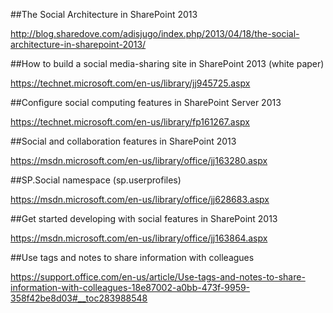 

##The Social Architecture in SharePoint 2013

http://blog.sharedove.com/adisjugo/index.php/2013/04/18/the-social-architecture-in-sharepoint-2013/

##How to build a social media-sharing site in SharePoint 2013 (white paper)

https://technet.microsoft.com/en-us/library/jj945725.aspx

##Configure social computing features in SharePoint Server 2013

https://technet.microsoft.com/en-us/library/fp161267.aspx

##Social and collaboration features in SharePoint 2013

https://msdn.microsoft.com/en-us/library/office/jj163280.aspx

##SP.Social namespace (sp.userprofiles)

https://msdn.microsoft.com/en-us/library/office/jj628683.aspx

##Get started developing with social features in SharePoint 2013

https://msdn.microsoft.com/en-us/library/office/jj163864.aspx

##Use tags and notes to share information with colleagues

https://support.office.com/en-us/article/Use-tags-and-notes-to-share-information-with-colleagues-18e87002-a0bb-473f-9959-358f42be8d03#__toc283988548











